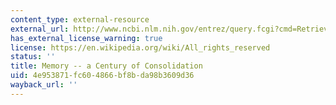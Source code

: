```yaml
---
content_type: external-resource
external_url: http://www.ncbi.nlm.nih.gov/entrez/query.fcgi?cmd=Retrieve&db=PubMed&dopt=Citation&list_uids=10634773
has_external_license_warning: true
license: https://en.wikipedia.org/wiki/All_rights_reserved
status: ''
title: Memory -- a Century of Consolidation
uid: 4e953871-fc60-4866-bf8b-da98b3609d36
wayback_url: ''
---
```

